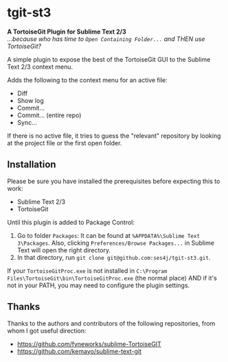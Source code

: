 tgit-st3
========

**A TortoiseGit Plugin for Sublime Text 2/3**  
*...because who has time to `Open Containing Folder...`
and THEN use TortoiseGit?*

A simple plugin to expose the best of the TortoiseGit GUI to the 
Sublime Text 2/3 context menu.

Adds the following to the context menu for an active file:

* Diff
* Show log
* Commit...
* Commit... (entire repo)
* Sync...

If there is no active file, it tries to guess the "relevant" repository
by looking at the project file or the first open folder.

## Installation

Please be sure you have installed the prerequisites before expecting this to work:
* Sublime Text 2/3
* TortoiseGit

Until this plugin is added to Package Control:

1. Go to folder `Packages`: 
   It can be found at `%APPDATA%\Sublime Text 3\Packages`.  Also, clicking 
   `Preferences/Browse Packages...` in Sublime Text will open the right directory.
2. In that directory, run `git clone git@github.com:ses4j/tgit-st3.git`.

If your `TortoiseGitProc.exe` is not installed in `C:\Program Files\TortoiseGit\bin\TortoiseGitProc.exe` 
(the normal place) AND if it's not in your PATH, you may need to configure the plugin settings.

## Thanks

Thanks to the authors and contributors of the following repositories, 
from whom I got useful direction:

* https://github.com/fyneworks/sublime-TortoiseGIT
* https://github.com/kemayo/sublime-text-git

